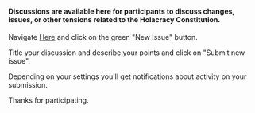 #### Discussions are available here for participants to discuss changes, issues, or other tensions related to the Holacracy Constitution. 

Navigate <a href="https://github.com/holacracyone/Holacracy-Constitution/issues" target="_blank">Here</a> and click on the green "New Issue" button. 

Title your discussion and describe your points and click on "Submit new issue". 

Depending on your settings you'll get notifications about activity on your submission. 

Thanks for participating. 
